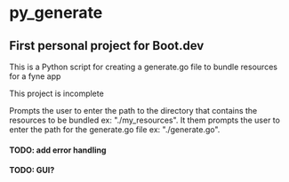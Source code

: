 # py_generate

## First personal project for Boot.dev

This is a Python script for creating a generate.go file to bundle resources for a fyne app

This project is incomplete

Prompts the user to enter the path to the directory that contains the resources to be bundled ex: "./my_resources". It them prompts the user to enter the path for the generate.go file ex: "./generate.go".

#### TODO: add error handling
#### TODO: GUI?